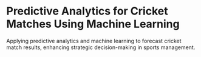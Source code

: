 # Predictive Analytics for Cricket Matches Using Machine Learning
 Applying predictive analytics and machine learning to forecast cricket match results, enhancing strategic decision-making in sports management.
